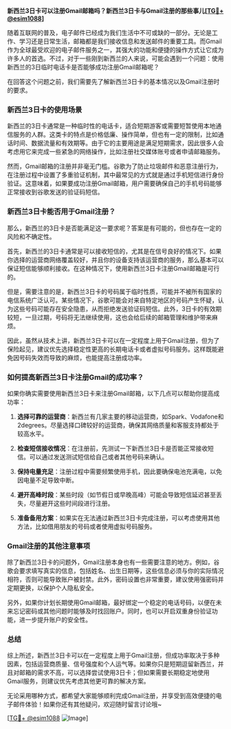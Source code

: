 **新西兰3日卡可以注册Gmail邮箱吗？新西兰3日卡与Gmail注册的那些事儿[[TG💪+ @esim1088](https://t.me/s/esim1088)]**

随着互联网的普及，电子邮件已经成为我们生活中不可或缺的一部分。无论是工作、学习还是日常生活，邮箱都是我们接收信息和发送邮件的重要工具。而Gmail作为全球最受欢迎的电子邮件服务之一，其强大的功能和便捷的操作方式让它成为许多人的首选。不过，对于一些刚到新西兰的人来说，可能会遇到一个问题：使用新西兰的3日临时电话卡是否能够成功注册Gmail邮箱呢？

在回答这个问题之前，我们需要先了解新西兰3日卡的基本情况以及Gmail注册时的要求。

### 新西兰3日卡的使用场景

新西兰的3日卡通常是一种临时性的电话卡，适合短期游客或需要短暂使用本地通信服务的人群。这类卡的特点是价格低廉、操作简单，但也有一定的限制，比如通话时间、数据流量和有效期等。由于它的主要用途是满足短期需求，因此很多人会考虑用它来完成一些紧急的网络操作，比如注册社交媒体账号或者申请邮箱服务。

然而，Gmail邮箱的注册并非毫无门槛。谷歌为了防止垃圾邮件和恶意注册行为，在注册过程中设置了多重验证机制，其中最常见的方式就是通过手机短信进行身份验证。这意味着，如果要成功注册Gmail邮箱，用户需要确保自己的手机号码能够正常接收到谷歌发送的验证码短信。

### 新西兰3日卡能否用于Gmail注册？

那么，新西兰的3日卡是否能满足这一要求呢？答案是有可能的，但也存在一定的风险和不确定性。

首先，新西兰的3日卡通常是可以接收短信的，尤其是在信号良好的情况下。如果你选择的运营商网络覆盖较好，并且你的设备支持该运营商的服务，那么基本可以保证短信能够顺利接收。在这种情况下，使用新西兰3日卡注册Gmail邮箱是可行的。

但是，需要注意的是，新西兰3日卡的号码属于临时性质，可能并不被所有国家的电信系统广泛认可。某些情况下，谷歌可能会对来自特定地区的号码产生怀疑，认为这些号码可能存在安全隐患，从而拒绝发送验证码短信。此外，3日卡的有效期较短，一旦过期，号码将无法继续使用，这也会给后续的邮箱管理和维护带来麻烦。

因此，虽然从技术上讲，新西兰3日卡可以在一定程度上用于Gmail注册，但为了保险起见，建议优先选择稳定性更高的长期电话卡或者虚拟号码服务。这样既能避免因号码失效而导致的麻烦，也能提高注册成功率。

### 如何提高新西兰3日卡注册Gmail的成功率？

如果你确实需要使用新西兰3日卡来注册Gmail邮箱，以下几点可以帮助你提高成功率：

1. **选择可靠的运营商**：新西兰有几家主要的移动运营商，如Spark、Vodafone和2degrees。尽量选择口碑较好的运营商，确保其网络质量和客服支持都处于较高水平。

2. **检查短信接收情况**：在注册前，先测试一下新西兰3日卡是否能正常接收短信。可以通过发送测试短信给自己或者其他号码来确认。

3. **保持电量充足**：注册过程中需要频繁使用手机，因此要确保电池充满电，以免因电量不足导致中断。

4. **避开高峰时段**：某些时段（如节假日或早晚高峰）可能会导致短信延迟甚至丢失，尽量避开这些时间段进行注册。

5. **准备备用方案**：如果实在无法通过新西兰3日卡完成注册，可以考虑使用其他方法，比如借用朋友的号码或者使用虚拟号码服务。

### Gmail注册的其他注意事项

除了新西兰3日卡的问题外，Gmail注册本身也有一些需要注意的地方。例如，谷歌会要求填写真实的信息，包括姓名、出生日期等，这些信息必须与你的实际情况相符，否则可能导致账户被封禁。此外，密码设置也非常重要，建议使用强密码并定期更换，以保护个人隐私安全。

另外，如果你计划长期使用Gmail邮箱，最好绑定一个稳定的电话号码，以便在未来忘记密码或其他问题时能够及时找回账户。同时，也可以开启双重身份验证功能，进一步提升账户的安全性。

### 总结

综上所述，新西兰3日卡可以在一定程度上用于Gmail注册，但成功率取决于多种因素，包括运营商质量、信号强度和个人运气等。如果你只是短期逗留新西兰，并且对邮箱的需求不高，可以选择尝试使用3日卡；但如果需要长期稳定地使用Gmail服务，则建议优先考虑其他更可靠的解决方案。

无论采用哪种方式，都希望大家能够顺利完成Gmail注册，并享受到高效便捷的电子邮件体验！如果你还有其他疑问，欢迎随时留言讨论哦~

[[TG💪+ @esim1088](https://t.me/s/esim1088) ![Image](https://i.postimg.cc/4NQfJmqS/Snipaste-2025-05-13-00-14-12.png)]